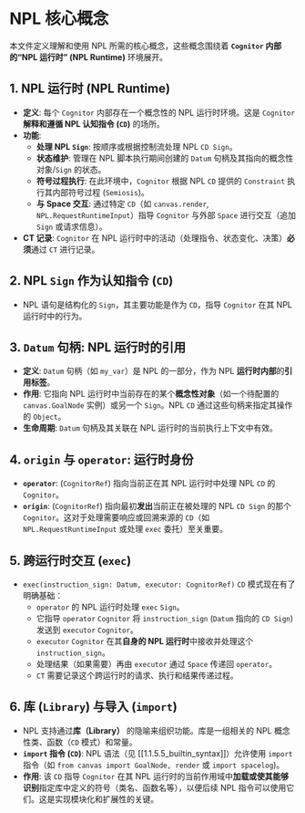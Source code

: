 # NPL 核心概念

本文件定义理解和使用 NPL 所需的核心概念，这些概念围绕着 **`Cognitor` 内部的“NPL 运行时” (NPL Runtime)** 环境展开。

## 1. NPL 运行时 (NPL Runtime)

* **定义**: 每个 `Cognitor` 内部存在一个概念性的 NPL 运行时环境。这是 `Cognitor` **解释和遵循 NPL 认知指令 (`CD`)** 的场所。
* **功能**:
    * **处理 NPL `Sign`**: 按顺序或根据控制流处理 NPL `CD Sign`。
    * **状态维护**: 管理在 NPL 脚本执行期间创建的 `Datum` 句柄及其指向的概念性对象/`Sign` 的状态。
    * **符号过程执行**: 在此环境中，`Cognitor` 根据 NPL `CD` 提供的 `Constraint` 执行其内部符号过程 (`Semiosis`)。
    * **与 Space 交互**: 通过特定 `CD`（如 `canvas.render`, `NPL.RequestRuntimeInput`）指导 `Cognitor` 与外部 `Space` 进行交互（追加 `Sign` 或请求信息）。
* **CT 记录**: `Cognitor` 在 NPL 运行时中的活动（处理指令、状态变化、决策）**必须**通过 `CT` 进行记录。

## 2. NPL `Sign` 作为认知指令 (`CD`)

* NPL 语句是结构化的 `Sign`，其主要功能是作为 `CD`，指导 `Cognitor` 在其 NPL 运行时中的行为。

## 3. `Datum` 句柄: NPL 运行时的引用

* **定义**: `Datum` 句柄（如 `my_var`）是 NPL 的一部分，作为 NPL **运行时内部**的**引用标签**。
* **作用**: 它指向 NPL 运行时中当前存在的某个**概念性对象**（如一个待配置的 `canvas.GoalNode` 实例）或另一个 `Sign`。NPL `CD` 通过这些句柄来指定其操作的 `Object`。
* **生命周期**: `Datum` 句柄及其关联在 NPL 运行时的当前执行上下文中有效。

## 4. `origin` 与 `operator`: 运行时身份

* **`operator`**: (`CognitorRef`) 指向当前正在其 NPL 运行时中处理 NPL `CD` 的 `Cognitor`。
* **`origin`**: (`CognitorRef`) 指向最初**发出**当前正在被处理的 NPL `CD Sign` 的那个 `Cognitor`。这对于处理需要响应或回溯来源的 `CD`（如 `NPL.RequestRuntimeInput` 或处理 `exec` 委托）至关重要。

## 5. 跨运行时交互 (`exec`)

* `exec(instruction_sign: Datum, executor: CognitorRef)` `CD` 模式现在有了明确基础：
    * `operator` 的 NPL 运行时处理 `exec` `Sign`。
    * 它指导 `operator` `Cognitor` 将 `instruction_sign` (`Datum` 指向的 `CD Sign`) 发送到 `executor` `Cognitor`。
    * `executor` `Cognitor` 在其**自身的 NPL 运行时**中接收并处理这个 `instruction_sign`。
    * 处理结果（如果需要）再由 `executor` 通过 `Space` 传递回 `operator`。
    * `CT` 需要记录这个跨运行时的请求、执行和结果传递过程。

## 6. 库 (`Library`) 与导入 (`import`)

* NPL 支持通过**库（Library）** 的隐喻来组织功能。库是一组相关的 NPL 概念性类、函数（`CD` 模式）和常量。
* **`import` 指令 (`CD`)**: NPL 语法（见 [[1.1.5.5_builtin_syntax]]）允许使用 `import` 指令（如 `from canvas import GoalNode, render` 或 `import spacelog`)。
* **作用**: 该 `CD` 指导 `Cognitor` 在其 NPL 运行时的当前作用域中**加载或使其能够识别**指定库中定义的符号（类名、函数名等），以便后续 NPL 指令可以使用它们。这是实现模块化和扩展性的关键。